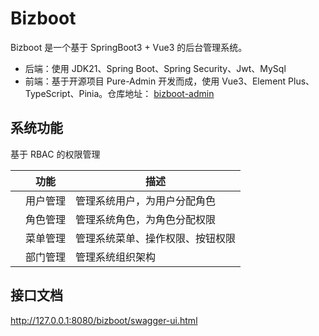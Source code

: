 # Bizboot

Bizboot 是一个基于 SpringBoot3 + Vue3 的后台管理系统。

- 后端：使用 JDK21、Spring Boot、Spring Security、Jwt、MySql
- 前端：基于开源项目 Pure-Admin 开发而成，使用 Vue3、Element Plus、TypeScript、Pinia。仓库地址：
  [bizboot-admin](https://github.com/cbcc/bizboot-admin)

## 系统功能

基于 RBAC 的权限管理

|  | 功能   | 描述               |
|--|------|------------------|
|  | 用户管理 | 管理系统用户，为用户分配角色   |
|  | 角色管理 | 管理系统角色，为角色分配权限   |
|  | 菜单管理 | 管理系统菜单、操作权限、按钮权限 |
|  | 部门管理 | 管理系统组织架构         |

## 接口文档

http://127.0.0.1:8080/bizboot/swagger-ui.html
